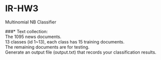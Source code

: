 # IR-HW3
Multinomial NB Classifier

###* Text collection:  
    The 1095 news documents.  
    13 classes (id 1~13), each class has 15 training documents.  
    The remaining documents are for testing.  
    Generate an output file (output.txt) that records your classification results.  

